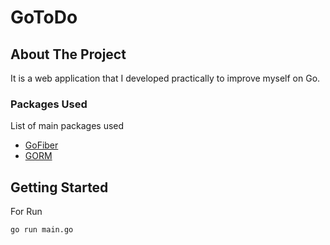 # GoToDo

## About The Project

It is a web application that I developed practically to improve myself on Go.

### Packages Used

List of main packages used

* [GoFiber](https://github.com/gofiber/fiber)
* [GORM](https://github.com/go-gorm/gorm)

## Getting Started
For Run
  ```sh
  go run main.go
  ```
